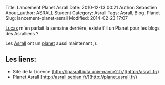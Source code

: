 Title: Lancement Planet Asrall
Date: 2010-12-13 00:21
Author: Sebastien
About_author: ASRALL Student
Category: Asrall
Tags: Asrall, Blog, Planet
Slug: lancement-planet-asrall
Modified: 2014-02-23 17:07

[Lucas](http://www.lucas-nussbaum.net/) m'en parlait la semaine derrière, existe t'il un Planet pour les blogs des Asralliens ?

Les [Asrall](http://asrall.fr/) ont un [planet](http://planet.asrall.fr/) aussi maintenant ;).

## Les liens:

* Site de la Licence [http://lpasrall.iuta.univ-nancy2.fr/](http://asrall.fr/)
* Planet Asrall [http://asrall.sebian.fr/](http://planet.asrall.fr/)
